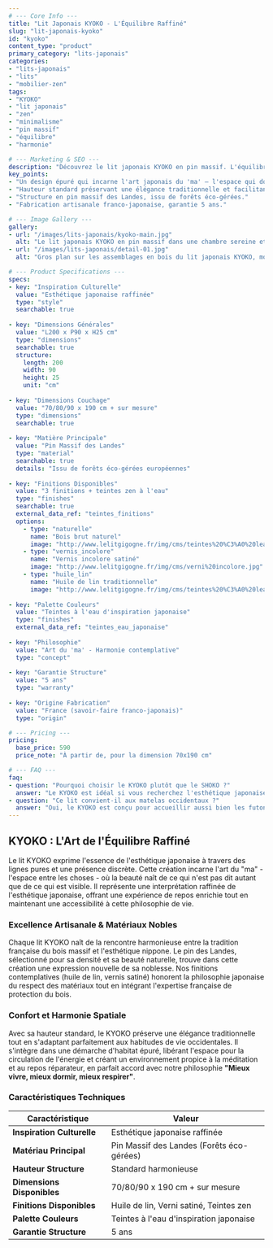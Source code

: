 ```yaml
---
# --- Core Info ---
title: "Lit Japonais KYOKO - L'Équilibre Raffiné"
slug: "lit-japonais-kyoko"
id: "kyoko"
content_type: "product"
primary_category: "lits-japonais"
categories:
- "lits-japonais"
- "lits"
- "mobilier-zen"
tags:
- "KYOKO"
- "lit japonais"
- "zen"
- "minimalisme"
- "pin massif"
- "équilibre"
- "harmonie"

# --- Marketing & SEO ---
description: "Découvrez le lit japonais KYOKO en pin massif. L'équilibre raffiné de l'esthétique nippone et l'excellence de l'artisanat français pour un sommeil harmonieux."
key_points:
- "Un design épuré qui incarne l'art japonais du 'ma' – l'espace qui donne du sens."
- "Hauteur standard préservant une élégance traditionnelle et facilitant l'accès."
- "Structure en pin massif des Landes, issu de forêts éco-gérées."
- "Fabrication artisanale franco-japonaise, garantie 5 ans."

# --- Image Gallery ---
gallery:
- url: "/images/lits-japonais/kyoko-main.jpg"
  alt: "Le lit japonais KYOKO en pin massif dans une chambre sereine et lumineuse."
- url: "/images/lits-japonais/detail-01.jpg"
  alt: "Gros plan sur les assemblages en bois du lit japonais KYOKO, montrant la pureté des lignes."

# --- Product Specifications ---
specs:
- key: "Inspiration Culturelle"
  value: "Esthétique japonaise raffinée"
  type: "style"
  searchable: true
  
- key: "Dimensions Générales"
  value: "L200 x P90 x H25 cm"
  type: "dimensions"
  searchable: true
  structure:
    length: 200
    width: 90
    height: 25
    unit: "cm"
    
- key: "Dimensions Couchage"
  value: "70/80/90 x 190 cm + sur mesure"
  type: "dimensions"
  searchable: true
  
- key: "Matière Principale"
  value: "Pin Massif des Landes"
  type: "material"
  searchable: true
  details: "Issu de forêts éco-gérées européennes"
  
- key: "Finitions Disponibles"
  value: "3 finitions + teintes zen à l'eau"
  type: "finishes"
  searchable: true
  external_data_ref: "teintes_finitions"
  options:
    - type: "naturelle"
      name: "Bois brut naturel"
      image: "http://www.lelitgigogne.fr/img/cms/teintes%20%C3%A0%20leau/naturel%20petit%20format.png"
    - type: "vernis_incolore"
      name: "Vernis incolore satiné"
      image: "http://www.lelitgigogne.fr/img/cms/verni%20incolore.jpg"
    - type: "huile_lin"
      name: "Huile de lin traditionnelle"
      image: "http://www.lelitgigogne.fr/img/cms/teintes%20%C3%A0%20leau/huil%C3%A9%20petit%20format.png"
      
- key: "Palette Couleurs"
  value: "Teintes à l'eau d'inspiration japonaise"
  type: "finishes"
  external_data_ref: "teintes_eau_japonaise"
  
- key: "Philosophie"
  value: "Art du 'ma' - Harmonie contemplative"
  type: "concept"
  
- key: "Garantie Structure"
  value: "5 ans"
  type: "warranty"
  
- key: "Origine Fabrication"
  value: "France (savoir-faire franco-japonais)"
  type: "origin"

# --- Pricing ---
pricing:
  base_price: 590
  price_note: "À partir de, pour la dimension 70x190 cm"

# --- FAQ ---
faq:
- question: "Pourquoi choisir le KYOKO plutôt que le SHOKO ?"
  answer: "Le KYOKO est idéal si vous recherchez l'esthétique japonaise minimaliste tout en préférant une hauteur de lit standard, qui facilite le lever et le coucher. Il offre un équilibre parfait entre tradition et confort d'usage occidental."
- question: "Ce lit convient-il aux matelas occidentaux ?"
  answer: "Oui, le KYOKO est conçu pour accueillir aussi bien les futons traditionnels que les matelas occidentaux (latex, mousse), s'adaptant ainsi à vos habitudes de sommeil."
---
```


## KYOKO : L'Art de l'Équilibre Raffiné

Le lit KYOKO exprime l'essence de l'esthétique japonaise à travers des lignes pures et une présence discrète. Cette création incarne l'art du "ma" - l'espace entre les choses - où la beauté naît de ce qui n'est pas dit autant que de ce qui est visible. Il représente une interprétation raffinée de l'esthétique japonaise, offrant une expérience de repos enrichie tout en maintenant une accessibilité à cette philosophie de vie.

### Excellence Artisanale & Matériaux Nobles

Chaque lit KYOKO naît de la rencontre harmonieuse entre la tradition française du bois massif et l'esthétique nippone. Le pin des Landes, sélectionné pour sa densité et sa beauté naturelle, trouve dans cette création une expression nouvelle de sa noblesse. Nos finitions contemplatives (huile de lin, vernis satiné) honorent la philosophie japonaise du respect des matériaux tout en intégrant l'expertise française de protection du bois.

### Confort et Harmonie Spatiale

Avec sa hauteur standard, le KYOKO préserve une élégance traditionnelle tout en s'adaptant parfaitement aux habitudes de vie occidentales. Il s'intègre dans une démarche d'habitat épuré, libérant l'espace pour la circulation de l'énergie et créant un environnement propice à la méditation et au repos réparateur, en parfait accord avec notre philosophie **"Mieux vivre, mieux dormir, mieux respirer"**.

### Caractéristiques Techniques

| Caractéristique | Valeur |
|---|---|
| **Inspiration Culturelle** | Esthétique japonaise raffinée |
| **Matériau Principal** | Pin Massif des Landes (Forêts éco-gérées) |
| **Hauteur Structure** | Standard harmonieuse |
| **Dimensions Disponibles** | 70/80/90 x 190 cm + sur mesure |
| **Finitions Disponibles** | Huile de lin, Verni satiné, Teintes zen |
| **Palette Couleurs** | Teintes à l'eau d'inspiration japonaise |
| **Garantie Structure** | 5 ans |

